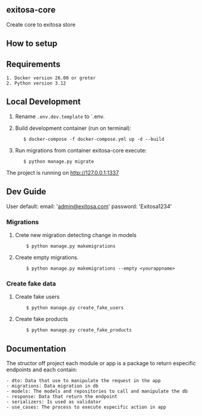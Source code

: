 ## exitosa-core

Create core to exitosa store

## How to setup

## Requirements

    1. Docker version 26.00 or greter
    2. Python version 3.12

## Local Development

1. Rename `.env.dev.template` to `.env.

2. Build development container (run on terminal):

    ```
       $ docker-compose -f docker-compose.yml up -d --build
    ```

3. Run migrations from container exitosa-core execute:

    ```
       $ python manage.py migrate
    ```

The project is running on http://127.0.0.1:1337

## Dev Guide

User default:
    email: 'admin@exitosa.com'
    password: 'Exitosa1234'

### Migrations

1. Crete new migration detecting change in models

    ```
        $ python manage.py makemigrations
    ```

2. Create empty migrations.

    ```
        $ python manage.py makemigrations --empty <yourappname>
    ```

### Create fake data

1. Create fake users

    ```
        $ python manage.py create_fake_users
    ```

2. Create fake products

    ```
        $ python manage.py create_fake_products
    ```

## Documentation

  The structor off project each module or app is a package to return especific endpoints and each contain:
  
    - dto: Data that use to manipulate the request in the app
    - migrations: Data migration in db
    - models: The models and repositories to call and manipulate the db
    - response: Data that return the endpoint
    - serializers: Is used as validator
    - use_cases: The process to execute especific action in app
